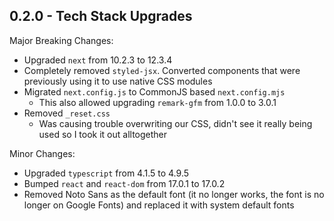 ## 0.2.0 - Tech Stack Upgrades
Major Breaking Changes: 
- Upgraded `next` from 10.2.3 to 12.3.4
- Completely removed `styled-jsx`. Converted components that were previously using it to use native CSS modules
- Migrated `next.config.js` to CommonJS based `next.config.mjs`
  - This also allowed upgrading `remark-gfm` from 1.0.0 to 3.0.1
- Removed `_reset.css`
  - Was causing trouble overwriting our CSS, didn't see it really being used so I took it out alltogether

Minor Changes:
- Upgraded `typescript` from 4.1.5 to 4.9.5
- Bumped `react` and `react-dom` from 17.0.1 to 17.0.2
- Removed Noto Sans as the default font (it no longer works, the font is no longer on Google Fonts) and replaced it with system default fonts